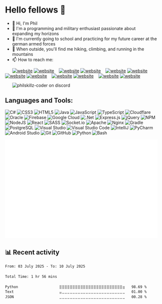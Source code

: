 # Hello fellows 👋

- 👋 Hi, I'm Phil
- 👤 I'm a programming and military enthusiast passionate about expanding my horizons
- 💼 I'm currently going to school and practicing for my future career at the german armed forces
- 🌱 When outside, you'll find me hiking, climbing, and running in the mountains
- 📫 How to reach me:

&nbsp;&nbsp;&nbsp;&nbsp;&nbsp;&nbsp;[![website](./img/globe-light.svg)](https://theskz.dev#gh-light-mode-only)
[![website](./img/globe-dark.svg)](https://theskz.dev#gh-dark-mode-only)
&nbsp;&nbsp;
[![website](./img/discord-light.svg)](https://theskz.dev/s/discord#gh-light-mode-only)
[![website](./img/discord-dark.svg)](https://theskz.dev/s/discord#gh-dark-mode-only)
&nbsp;&nbsp;
[![website](./img/x-light.svg)](https://theskz.dev/s/x#gh-light-mode-only)
[![website](./img/x-dark.svg)](https://theskz.dev/s/x#gh-dark-mode-only)
&nbsp;&nbsp;
[![website](./img/youtube-light.svg)](https://theskz.dev/s/youtube#gh-light-mode-only)
[![website](./img/youtube-dark.svg)](https://theskz.dev/s/youtube#gh-dark-mode-only)
&nbsp;&nbsp;
[![website](./img/instagram-light.svg)](https://theskz.dev/s/instagram#gh-light-mode-only)
[![website](./img/instagram-dark.svg)](https://theskz.dev/s/instagram#gh-dark-mode-only)
&nbsp;&nbsp;
[![website](./img/linkedin-light.svg)](https://theskz.dev/s/linkedin#gh-light-mode-only)
[![website](./img/linkedin-dark.svg)](https://theskz.dev/s/linkedin#gh-dark-mode-only)
&nbsp;&nbsp;

&nbsp;&nbsp;&nbsp;&nbsp;&nbsp;&nbsp;<img src="https://discord.c99.nl/widget/theme-3/650254133730869258.png" alt="philskillz-coder on discord"/>

## Languages and Tools:
![C\#](https://img.shields.io/badge/c%23-%23239120.svg?style=flat&logo=c-sharp&logoColor=white)
![CSS3](https://img.shields.io/badge/css3-%231572B6.svg?style=flat&logo=css3&logoColor=white)
![HTML5](https://img.shields.io/badge/html5-%23E34F26.svg?style=flat&logo=html5&logoColor=white)
![Java](https://img.shields.io/badge/java-%23ED8B00.svg?style=flat&logo=java&logoColor=white)
![JavaScript](https://img.shields.io/badge/javascript-%23323330.svg?style=flat&logo=javascript&logoColor=%23F7DF1E)
![TypeScript](https://img.shields.io/badge/typescript-%23007ACC.svg?style=flat&logo=typescript&logoColor=white)
![Cloudflare](https://img.shields.io/badge/Cloudflare-F38020?style=flat&logo=Cloudflare&logoColor=white)
![Oracle](https://img.shields.io/badge/Oracle-F80000?style=flat&logo=oracle&logoColor=white)
![Firebase](https://img.shields.io/badge/firebase-%23039BE5.svg?style=flat&logo=firebase)
![Google Cloud](https://img.shields.io/badge/Google%20Cloud-%234285F4.svg?style=flat&logo=google-cloud&logoColor=white)
![.Net](https://img.shields.io/badge/.NET-5C2D91?style=flat&logo=.net&logoColor=white)
![Express.js](https://img.shields.io/badge/express.js-%23404d59.svg?style=flat&logo=express&logoColor=%2361DAFB)
![jQuery](https://img.shields.io/badge/jquery-%230769AD.svg?style=flat&logo=jquery&logoColor=white)
![NPM](https://img.shields.io/badge/NPM-%23000000.svg?style=flat&logo=npm&logoColor=white)
![NodeJS](https://img.shields.io/badge/node.js-6DA55F?style=flat&logo=node.js&logoColor=white)
![React](https://img.shields.io/badge/react-%2320232a.svg?style=flat&logo=react&logoColor=%2361DAFB)
![SASS](https://img.shields.io/badge/SASS-hotpink.svg?style=flat&logo=SASS&logoColor=white)
![Socket.io](https://img.shields.io/badge/Socket.io-black?style=flat&logo=socket.io&badgeColor=010101)
![Apache](https://img.shields.io/badge/apache-%23D42029.svg?style=flat&logo=apache&logoColor=white)
![Nginx](https://img.shields.io/badge/nginx-%23009639.svg?style=flat&logo=nginx&logoColor=white)
![Gradle](https://img.shields.io/badge/Gradle-02303A.svg?style=flat&logo=Gradle&logoColor=white)
![PostgreSQL](https://img.shields.io/badge/PostgreSQL-336791?style=flat&logo=postgresql&logoColor=white)
![Visual Studio](https://img.shields.io/badge/Visual%20Studio-5C2D91?style=flat&logo=visual-studio&logoColor=white)
![Visual Studio Code](https://img.shields.io/badge/Visual%20Studio%20Code-007ACC?style=flat&logo=visual-studio-code&logoColor=white)
![IntelliJ](https://img.shields.io/badge/IntelliJ-000000?style=flat&logo=intellijidea&logoColor=white)
![PyCharm](https://img.shields.io/badge/PyCharm-000000?style=flat&logo=pycharm&logoColor=white)
![Android Studio](https://img.shields.io/badge/Android%20Studio-3DDC84?style=flat&logo=androidstudio&logoColor=white)
![Git](https://img.shields.io/badge/Git-F05032?style=flat&logo=git&logoColor=white)
![GitHub](https://img.shields.io/badge/GitHub-181717?style=flat&logo=github&logoColor=white)
![Python](https://img.shields.io/badge/Python-3776AB?style=flat&logo=python&logoColor=white)
![Bash](https://img.shields.io/badge/Bash-4EAA25?style=flat&logo=gnu-bash&logoColor=white)

![Contributions](img/metrics.svg)

## 📊 Recent activity
<!--START_SECTION:waka-->

```txt
From: 03 July 2025 - To: 10 July 2025

Total Time: 1 hr 56 mins

Python                   ⣿⣿⣿⣿⣿⣿⣿⣿⣿⣿⣿⣿⣿⣿⣿⣿⣿⣿⣿⣿⣿⣿⣿⣿⣶   98.69 %
Text                     ⣤⣀⣀⣀⣀⣀⣀⣀⣀⣀⣀⣀⣀⣀⣀⣀⣀⣀⣀⣀⣀⣀⣀⣀⣀   01.00 %
JSON                     ⣀⣀⣀⣀⣀⣀⣀⣀⣀⣀⣀⣀⣀⣀⣀⣀⣀⣀⣀⣀⣀⣀⣀⣀⣀   00.28 %
```

<!--END_SECTION:waka-->

<!-- 
### My GitHub Stats
<img align="center" src="https://github-readme-stats.vercel.app/api?username=philskillz-coder&theme=material-palenight&show_icons=true" alt="philskillz-coder"/>
-->

<!--RECENT_ACTIVITY:start-->
<!--RECENT_ACTIVITY:end-->
